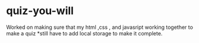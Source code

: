 # quiz-you-will

Worked on making sure that my html ,css , and javasript working together to make a quiz *still have to add local storage to make it complete.
